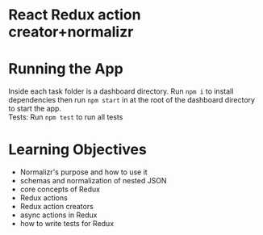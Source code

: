 # React Redux action creator+normalizr

# Running the App
Inside each task folder is a dashboard directory. Run ```npm i``` to install dependencies then run  ```npm start``` in at the root of the dashboard directory to start the app.  
Tests: Run ```npm test``` to run all tests 

# Learning Objectives

-   Normalizr's purpose and how to use it
-   schemas and normalization of nested JSON
-   core concepts of Redux
-   Redux actions
-   Redux action creators
-   async actions in Redux
-   how to write tests for Redux
